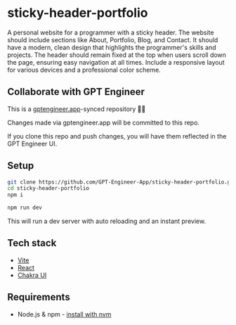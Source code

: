 # sticky-header-portfolio

A personal website for a programmer with a sticky header. The website should include sections like About, Portfolio, Blog, and Contact. It should have a modern, clean design that highlights the programmer's skills and projects. The header should remain fixed at the top when users scroll down the page, ensuring easy navigation at all times. Include a responsive layout for various devices and a professional color scheme.

## Collaborate with GPT Engineer

This is a [gptengineer.app](https://gptengineer.app)-synced repository 🌟🤖

Changes made via gptengineer.app will be committed to this repo.

If you clone this repo and push changes, you will have them reflected in the GPT Engineer UI.

## Setup

```sh
git clone https://github.com/GPT-Engineer-App/sticky-header-portfolio.git
cd sticky-header-portfolio
npm i
```

```sh
npm run dev
```

This will run a dev server with auto reloading and an instant preview.

## Tech stack

- [Vite](https://vitejs.dev/)
- [React](https://react.dev/)
- [Chakra UI](https://chakra-ui.com/)

## Requirements

- Node.js & npm - [install with nvm](https://github.com/nvm-sh/nvm#installing-and-updating)
